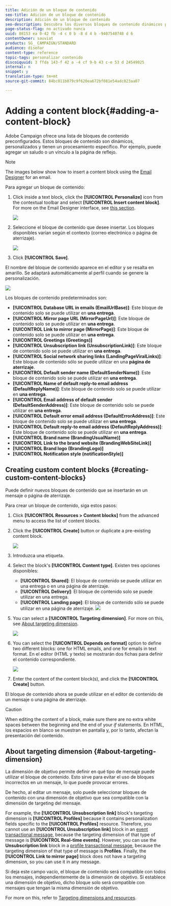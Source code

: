 ```yaml
---
title: Adición de un bloque de contenido
seo-title: Adición de un bloque de contenido
description: Adición de un bloque de contenido
seo-description: Descubra los diversos bloques de contenido dinámicos predeterminados que puede utilizar para personalizar sus mensajes y aprender a crear bloques de contenido personalizados.
page-status-flag: no activado nunca
uuid: 08153 ea 0-42 fb -4 c 0 b -8 d 4 b -9407540748 d 6
contentOwner: sauviat
products: SG_ CAMPAIGN/STANDARD
audience: diseñar
content-type: reference
topic-tags: personalizar contenido
discoiquuid: 3 ffda 143-f 42 a -4 cf 9-b 43 c-e 53 d 24549025
internal: n
snippet: y
translation-type: tm+mt
source-git-commit: 84bc011b079c9f620ea672bf081e54adc023aa07

---
```



# Adding a content block{#adding-a-content-block}

Adobe Campaign ofrece una lista de bloques de contenido preconfigurados. Estos bloques de contenido son dinámicos, personalizados y tienen un procesamiento específico. Por ejemplo, puede agregar un saludo o un vínculo a la página de reflejo.

>[!NOTE]
>
>The images below show how to insert a content block using the [Email Designer](../../designing/using/about-email-content-design.md#about-the-email-designer) for an email.

Para agregar un bloque de contenido:

1. Click inside a text block, click the **[!UICONTROL Personalize]** icon from the contextual toolbar and select **[!UICONTROL Insert content block]**. For more on the Email Designer interface, see [this section](../../designing/using/about-email-content-design.md#email-designer-interface).

   ![](assets/email_content_block_1.png)

1. Seleccione el bloque de contenido que desee insertar. Los bloques disponibles varían según el contexto (correo electrónico o página de aterrizaje).

   ![](assets/email_content_block_2.png)

1. Click **[!UICONTROL Save]**.

El nombre del bloque de contenido aparece en el editor y se resalta en amarillo. Se adaptará automáticamente al perfil cuando se genere la personalización.

![](assets/email_content_block_3.png)

Los bloques de contenido predeterminados son:

* **[!UICONTROL Database URL in emails (EmailUrlBase)]**: Este bloque de contenido solo se puede utilizar en **una entrega**.
* **[!UICONTROL Mirror page URL (MirrorPageUrl)]**: Este bloque de contenido solo se puede utilizar en **una entrega**.
* **[!UICONTROL Link to mirror page (MirrorPage)]**: Este bloque de contenido solo se puede utilizar en **una entrega**.
* **[!UICONTROL Greetings (Greetings)]**
* **[!UICONTROL Unsubscription link (UnsubscriptionLink)]**: Este bloque de contenido solo se puede utilizar en **una entrega**.
* **[!UICONTROL Social network sharing links (LandingPageViralLinks)]**: Este bloque de contenido sólo se puede utilizar en una **página de aterrizaje**.
* **[!UICONTROL Default sender name (DefaultSenderName)]**: Este bloque de contenido solo se puede utilizar en **una entrega**.
* **[!UICONTROL Name of default reply-to email address (DefaultReplyName)]**: Este bloque de contenido solo se puede utilizar en **una entrega**.
* **[!UICONTROL Email address of default sender (DefaultSenderAddress)]**: Este bloque de contenido solo se puede utilizar en **una entrega**.
* **[!UICONTROL Default error email address (DefaultErrorAddress)]**: Este bloque de contenido solo se puede utilizar en **una entrega**.
* **[!UICONTROL Default reply-to email address (DefaultReplyAddress)]**: Este bloque de contenido solo se puede utilizar en **una entrega**.
* **[!UICONTROL Brand name (BrandingUsualName)]**
* **[!UICONTROL Link to the brand website (BrandingWebSiteLink)]**
* **[!UICONTROL Brand logo (BrandingLogo)]**
* **[!UICONTROL Notification style (notificationStyle)]**

## Creating custom content blocks {#creating-custom-content-blocks}

Puede definir nuevos bloques de contenido que se insertarán en un mensaje o página de aterrizaje.

Para crear un bloque de contenido, siga estos pasos:

1. Click **[!UICONTROL Resources > Content blocks]** from the advanced menu to access the list of content blocks.
1. Click the **[!UICONTROL Create]** button or duplicate a pre-existing content block.

   ![](assets/content_bloc_01.png)

1. Introduzca una etiqueta.
1. Select the block's **[!UICONTROL Content type]**. Existen tres opciones disponibles:

   * **[!UICONTROL Shared]**: El bloque de contenido se puede utilizar en una entrega o en una página de aterrizaje.
   * **[!UICONTROL Delivery]**: El bloque de contenido solo se puede utilizar en una entrega.
   * **[!UICONTROL Landing page]**: El bloque de contenido sólo se puede utilizar en una página de aterrizaje.
   ![](assets/content_bloc_02.png)

1. You can select a **[!UICONTROL Targeting dimension]**. For more on this, see [About targeting dimension](../../designing/using/adding-a-content-block.md#about-targeting-dimension).

   ![](assets/content_bloc_04.png)

1. You can select the **[!UICONTROL Depends on format]** option to define two different blocks: one for HTML emails, and one for emails in text format. En el editor (HTML y texto) se mostrarán dos fichas para definir el contenido correspondiente.

   ![](assets/content_bloc_03.png)

1. Enter the content of the content block(s), and click the **[!UICONTROL Create]** button.

El bloque de contenido ahora se puede utilizar en el editor de contenido de un mensaje o una página de aterrizaje.

>[!CAUTION]
>
>When editing the content of a block, make sure there are no extra white spaces between the beginning and the end of your *if* statements. En HTML, los espacios en blanco se muestran en pantalla y, por lo tanto, afectan la presentación del contenido.

## About targeting dimension {#about-targeting-dimension}

La dimensión de objetivo permite definir en qué tipo de mensaje puede utilizar el bloque de contenido. Esto sirve para evitar el uso de bloques incorrectos en un mensaje, lo que puede provocar errores.

De hecho, al editar un mensaje, solo puede seleccionar bloques de contenido con una dimensión de objetivo que sea compatible con la dimensión de targeting del mensaje.

For example, the **[!UICONTROL Unsubscription link]** block's targeting dimension is **[!UICONTROL Profiles]** because it contains personalization fields specific to the **[!UICONTROL Profiles]** resource. Therefore, you cannot use an **[!UICONTROL Unsubscription link]** block in an [event transactional message](../../channels/using/event-transactional-messages.md), because the targeting dimension of that type of message is **[!UICONTROL Real-time events]**. However, you can use the **Unsubscription link** block in a [profile transactional message](../../channels/using/profile-transactional-messages.md), because the targeting dimension of that type of message is **Profiles**. Finally, the **[!UICONTROL Link to mirror page]** block does not have a targeting dimension, so you can use it in any message.

Si deja este campo vacío, el bloque de contenido será compatible con todos los mensajes, independientemente de la dimensión de objetivo. Si establece una dimensión de objetivo, dicho bloque solo será compatible con mensajes que tengan la misma dimensión de objetivo.

For more on this, refer to [Targeting dimensions and resources](../../automating/using/query.md#targeting-dimensions-and-resources).
